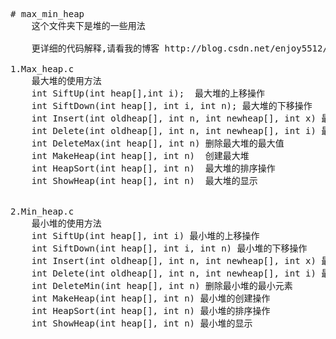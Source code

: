 <pre>
# max_min_heap
	这个文件夹下是堆的一些用法<br>
	更详细的代码解释,请看我的博客 <a herf="http://blog.csdn.net/enjoy5512/article/details/51019253">http://blog.csdn.net/enjoy5512/article/details/51019253</a>

1.Max_heap.c
	最大堆的使用方法
	int SiftUp(int heap[],int i);  最大堆的上移操作
	int SiftDown(int heap[], int i, int n); 最大堆的下移操作
	int Insert(int oldheap[], int n, int newheap[], int x) 最大堆的插入操作
	int Delete(int oldheap[], int n, int newheap[], int i) 最大堆的删除操作
	int DeleteMax(int heap[], int n) 删除最大堆的最大值
	int MakeHeap(int heap[], int n)  创建最大堆
	int HeapSort(int heap[], int n)  最大堆的排序操作
	int ShowHeap(int heap[], int n)  最大堆的显示


2.Min_heap.c
	最小堆的使用方法
	int SiftUp(int heap[], int i) 最小堆的上移操作
	int SiftDown(int heap[], int i, int n) 最小堆的下移操作
	int Insert(int oldheap[], int n, int newheap[], int x) 最小堆的插入操作
	int Delete(int oldheap[], int n, int newheap[], int i) 最小堆的删除操作
	int DeleteMin(int heap[], int n) 删除最小堆的最小元素
	int MakeHeap(int heap[], int n) 最小堆的创建操作
	int HeapSort(int heap[], int n) 最小堆的排序操作
	int ShowHeap(int heap[], int n) 最小堆的显示

</pre>	
